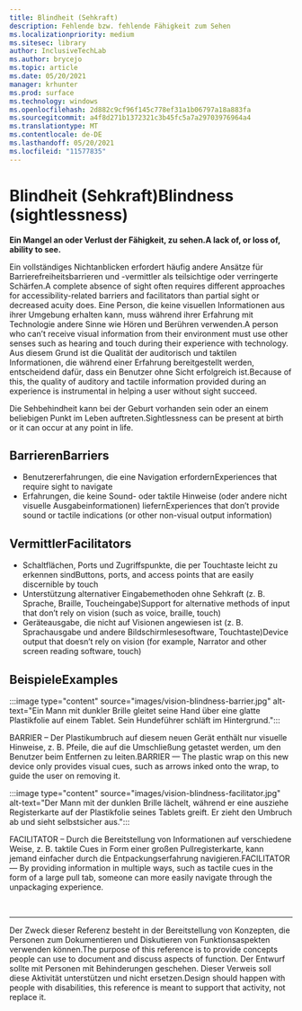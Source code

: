 ```yaml
---
title: Blindheit (Sehkraft)
description: Fehlende bzw. fehlende Fähigkeit zum Sehen
ms.localizationpriority: medium
ms.sitesec: library
author: InclusiveTechLab
ms.author: brycejo
ms.topic: article
ms.date: 05/20/2021
manager: krhunter
ms.prod: surface
ms.technology: windows
ms.openlocfilehash: 2d882c9cf96f145c778ef31a1b06797a18a883fa
ms.sourcegitcommit: a4f8d271b1372321c3b45fc5a7a29703976964a4
ms.translationtype: MT
ms.contentlocale: de-DE
ms.lasthandoff: 05/20/2021
ms.locfileid: "11577835"
---
```

# <a name="blindness-sightlessness"></a><span data-ttu-id="f555d-103">Blindheit (Sehkraft)</span><span class="sxs-lookup"><span data-stu-id="f555d-103">Blindness (sightlessness)</span></span>

**<span data-ttu-id="f555d-104">Ein Mangel an oder Verlust der Fähigkeit, zu sehen.</span><span class="sxs-lookup"><span data-stu-id="f555d-104">A lack of, or loss of, ability to see.</span></span>**

<span data-ttu-id="f555d-105">Ein vollständiges Nichtanblicken erfordert häufig andere Ansätze für Barrierefreiheitsbarrieren und -vermittler als teilsichtige oder verringerte Schärfen.</span><span class="sxs-lookup"><span data-stu-id="f555d-105">A complete absence of sight often requires different approaches for accessibility-related barriers and facilitators than partial sight or decreased acuity does.</span></span> <span data-ttu-id="f555d-106">Eine Person, die keine visuellen Informationen aus ihrer Umgebung erhalten kann, muss während ihrer Erfahrung mit Technologie andere Sinne wie Hören und Berühren verwenden.</span><span class="sxs-lookup"><span data-stu-id="f555d-106">A person who can’t receive visual information from their environment must use other senses such as hearing and touch during their experience with technology.</span></span> <span data-ttu-id="f555d-107">Aus diesem Grund ist die Qualität der auditorisch und taktilen Informationen, die während einer Erfahrung bereitgestellt werden, entscheidend dafür, dass ein Benutzer ohne Sicht erfolgreich ist.</span><span class="sxs-lookup"><span data-stu-id="f555d-107">Because of this, the quality of auditory and tactile information provided during an experience is instrumental in helping a user without sight succeed.</span></span> 

<span data-ttu-id="f555d-108">Die Sehbehindheit kann bei der Geburt vorhanden sein oder an einem beliebigen Punkt im Leben auftreten.</span><span class="sxs-lookup"><span data-stu-id="f555d-108">Sightlessness can be present at birth or it can occur at any point in life.</span></span>

## <a name="barriers"></a><span data-ttu-id="f555d-109">Barrieren</span><span class="sxs-lookup"><span data-stu-id="f555d-109">Barriers</span></span>
* <span data-ttu-id="f555d-110">Benutzererfahrungen, die eine Navigation erfordern</span><span class="sxs-lookup"><span data-stu-id="f555d-110">Experiences that require sight to navigate</span></span>
* <span data-ttu-id="f555d-111">Erfahrungen, die keine Sound- oder taktile Hinweise (oder andere nicht visuelle Ausgabeinformationen) liefern</span><span class="sxs-lookup"><span data-stu-id="f555d-111">Experiences that don’t provide sound or tactile indications (or other non-visual output information)</span></span>

## <a name="facilitators"></a><span data-ttu-id="f555d-112">Vermittler</span><span class="sxs-lookup"><span data-stu-id="f555d-112">Facilitators</span></span>
* <span data-ttu-id="f555d-113">Schaltflächen, Ports und Zugriffspunkte, die per Touchtaste leicht zu erkennen sind</span><span class="sxs-lookup"><span data-stu-id="f555d-113">Buttons, ports, and access points that are easily discernible by touch</span></span>
* <span data-ttu-id="f555d-114">Unterstützung alternativer Eingabemethoden ohne Sehkraft (z. B. Sprache, Braille, Toucheingabe)</span><span class="sxs-lookup"><span data-stu-id="f555d-114">Support for alternative methods of input that don’t rely on vision (such as voice, braille, touch)</span></span>
* <span data-ttu-id="f555d-115">Geräteausgabe, die nicht auf Visionen angewiesen ist (z. B. Sprachausgabe und andere Bildschirmlesesoftware, Touchtaste)</span><span class="sxs-lookup"><span data-stu-id="f555d-115">Device output that doesn’t rely on vision (for example, Narrator and other screen reading software, touch)</span></span>

## <a name="examples"></a><span data-ttu-id="f555d-116">Beispiele</span><span class="sxs-lookup"><span data-stu-id="f555d-116">Examples</span></span>

:::image type="content" source="images/vision-blindness-barrier.jpg" alt-text="Ein Mann mit dunkler Brille gleitet seine Hand über eine glatte Plastikfolie auf einem Tablet. Sein Hundeführer schläft im Hintergrund.":::

<span data-ttu-id="f555d-119">BARRIER – Der Plastikumbruch auf diesem neuen Gerät enthält nur visuelle Hinweise, z. B. Pfeile, die auf die Umschließung getastet werden, um den Benutzer beim Entfernen zu leiten.</span><span class="sxs-lookup"><span data-stu-id="f555d-119">BARRIER — The plastic wrap on this new device only provides visual cues, such as arrows inked onto the wrap, to guide the user on removing it.</span></span>

:::image type="content" source="images/vision-blindness-facilitator.jpg" alt-text="Der Mann mit der dunklen Brille lächelt, während er eine ausziehe Registerkarte auf der Plastikfolie seines Tablets greift. Er zieht den Umbruch ab und sieht selbstsicher aus.":::

<span data-ttu-id="f555d-122">FACILITATOR – Durch die Bereitstellung von Informationen auf verschiedene Weise, z. B. taktile Cues in Form einer großen Pullregisterkarte, kann jemand einfacher durch die Entpackungserfahrung navigieren.</span><span class="sxs-lookup"><span data-stu-id="f555d-122">FACILITATOR — By providing information in multiple ways, such as tactile cues in the form of a large pull tab, someone can more easily navigate through the unpackaging experience.</span></span>

&nbsp;

[comment]: # (Footer-Anweisung)
___
<span data-ttu-id="f555d-124">Der Zweck dieser Referenz besteht in der Bereitstellung von Konzepten, die Personen zum Dokumentieren und Diskutieren von Funktionsaspekten verwenden können.</span><span class="sxs-lookup"><span data-stu-id="f555d-124">The purpose of this reference is to provide concepts people can use to document and discuss aspects of function.</span></span> <span data-ttu-id="f555d-125">Der Entwurf sollte mit Personen mit Behinderungen geschehen. Dieser Verweis soll diese Aktivität unterstützen und nicht ersetzen.</span><span class="sxs-lookup"><span data-stu-id="f555d-125">Design should happen with people with disabilities, this reference is meant to support that activity, not replace it.</span></span> 